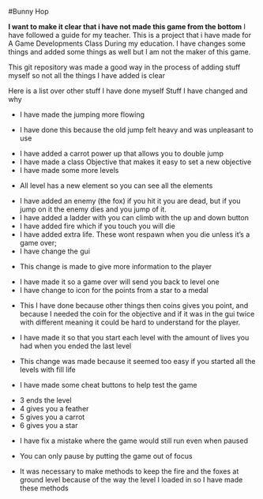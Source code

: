 #Bunny Hop


**I want to make it clear that i have not made this game from the bottom**
I have followed a guide for my teacher. 
This is a project that i have made for A Game Developments Class During my education. 
I have changes some things and added some things as well but I am not the maker of this game.

This git repository was made a good way in the process of adding stuff myself so not all the things I have added is clear

Here is a list over other stuff I have done myself
Stuff I have changed and why

*	I have made the jumping more flowing
  -	I have done this because the old jump felt heavy and was unpleasant to use
*	I have added a carrot power up that allows you to double jump
*	I have made a class Objective that makes it easy to set a new objective
*	I have made some more levels
  -	All level has a new element so you can see all the elements
*	I have added an enemy (the fox) if you hit it you are dead, but if you jump on it the enemy dies and you jump of it.
*	I have added a ladder with you can climb with the up and down button
*	I have added fire which if you touch you will die
*	I have added extra life. These wont respawn when you die unless it’s a game over;
*	I have change the gui
  -	This change is made to give more information to the player
*	I have made it so a game over will send you back to level one
*	I have change to icon for the points from a star to a medal
  -	This I have done because other things then coins gives you point, and because I needed the coin for the objective and if it was in the gui twice with different meaning it could be hard to understand for the player.
*	I have made it so that you start each level with the amount of lives you had when you ended the last level
  -	This change was made because it seemed too easy if you started all the levels with fill life
*	I have made some cheat buttons to help test the game
  -	3 ends the level
  -	4 gives you a feather
  -	5 gives you a carrot
  -	6 gives you a star
*	I have fix a mistake where the game would still run even when paused
  -	You can only pause by putting the game out of focus
*	It was necessary to make methods to keep the fire and the foxes at ground level because of the way the level I loaded in so I have made these methods
